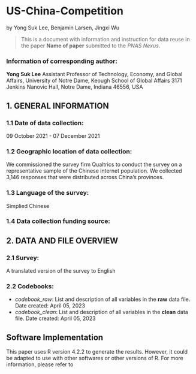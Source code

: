 # US-China-Competition
by
Yong Suk Lee,
Benjamin Larsen,
Jingxi Wu

> This is a document with information and instruction for data reuse in the paper **Name of paper** submitted to the _PNAS Nexus_. 

### Information of corresponding author: 

**Yong Suk Lee**
Assistant Professor of Technology, Economy, and Global Affairs, 
University of Notre Dame, Keough School of Global Affairs
3171 Jenkins Nanovic Hall, Notre Dame, Indiana 46556, USA


## 1. GENERAL INFORMATION


### 1.1 Date of data collection:

09 October 2021 - 07 December 2021

### 1.2 Geographic location of data collection:

We commissioned the survey firm Qualtrics to conduct the survey on a representative sample of the Chinese internet population. We collected 3,146 responses that were distributed across China’s provinces.

### 1.3 Language of the survey:

Simplied Chinese

### 1.4 Data collection funding source: 


## 2. DATA AND FILE OVERVIEW

### 2.1 Survey: 

A translated version of the survey to English

### 2.2 Codebooks: 
- _codebook_raw_: List and description of all variables in the **raw** data file. Date created: April 05, 2023
- _codebook_clean_: List and description of all variables in the **clean** data file. Date created: April 05, 2023


## Software Implementation

This paper uses R version 4.2.2 to generate the results. However, it could be adapted to use with other softwares or other versions of R. For more information, please refer to 
